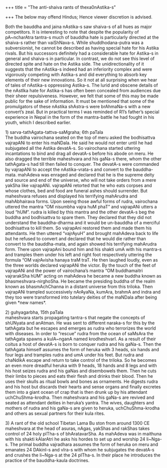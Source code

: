 +++
title = "The anti-shaiva rants of thexa0nAstika-s"

+++
The below may offend Hindus; Hence viewer discretion is advised.

Both the bauddha and jaina nAstika-s saw shaiva-s of all hues as major
competitors. It is interesting to note that despite the popularity of
pA\~ncharAtra tantra-s much of bauddha hate is particularly directed at
the shaiva-s rather than vaiShNava-s. While shuddhodana-putra was a
subversionist, he cannot be described as having special hate for his
Astika rivals. But his successors definitely had a considerable hate for
Astika-s in general and shaiva-s in particular. In contrast, we do not
see this level of directed spite and hate on the Astika side. The
unidirectionality of it suggests that the nAstika-s indeed had an
inferiority complex and were vigorously competing with Astika-s and did
everything to absorb key elements of their new innovations. So it not at
all surprising when we hear of tales of nAstika-s oppressing Astika-s.
The lurid and obscene details of the nAstIka hate for Astika-s has often
been concealed from audiences due their sheer repulsiveness. However, we
felt that some of this may be made public for the sake of information.
It must be mentioned that some of the promulgators of these nAstika
shAstra-s were brAhmaNa-s with a new convert’s zeal. But in practical
terms I was reminded of R1’s father’s special experience in Nepal in the
form of the mantra-battle he had fought in his youth, which I described
earlier.

1\) sarva-tathAgata-tattva-saMgraha; 6th paTala  
The buddha vairochana seated on the top of meru asked the bodhisattva
vajrapANi to enter his maNDala. He said he would not enter until he had
subjugated all the Astika devatA-s. So vairochana started uttering
incantations to bind and drag all devatA-s before his abode on meru. He
also dragged the terrible maheshvara and his gaNa-s there, whom the
other tathAgata-s had till then failed to conquer. The devatA-s were
commanded by vajrapANi to accept the nAstika-vrata-s and convert to the
bauddha-mata. mahAdeva was enraged and declared that he is the supreme
deity and source and end of the universe, who will not take orders from
a mere yakSha like vajrapANi. vajrapANi retorted that he who eats
corpses and whose clothes, bed and food are funeral ashes should
surrender. But maheshvara refuses and displayed his terrifying mahArudra
and mahAbhairava forms. Upon seeing those awful forms of rudra,
vairochana uttered the mantra “OM nisumbha vajra huM phaT” and vajrapANi
utters a loud “hUM”. rudra is killed by this mantra and the other
devatA-s beg the buddha and bodhisattva to spare them. They declared
that they did not understand the bauddha-dharma and it would be
un-bauddha of a merciful bodhisattva to kill them. So vajrapAni restored
them and made them his attendants. He then uttered “vajrAyuH” and
brought mahAdeva back to life but he refused to convert and declared
that he would die rather than convert to the bauddha-mata, and again
showed his terrifying mahArudra form. There upon vajrapAni bound him and
his shakti umA with his mantra-s and tramples them under his left and
right foot respectively uttering the formula “OM vajrAvisha hanaya traM
traT. He then laughed loudly, even as the three worlds declared
vajrapANi the victor. By the touch of the feet of vajrapANi and the
power of vairochana’s mantra “OM buddhamaitri vajrarakSha hUM” acting on
mahAdeva he became a new buddha known as bhasmeshvara-nirghoSha. He
became the presiding buddha of the realm known as bhasmAchChanna in a
distant universe from this triloka. Then vajrapANi trampled successively
nArAyaNa, kumAra, brahmA and indra and they too were transformed into
tutelary deities of the maNDala after being given \*new names\*.

2\) guhyagarbha, 15th paTala  
maheshvara starts propagating tantra-s that negate the concepts of
shUNyata and anAtman. He was sent to different naraka-s for this by the
tathAgata but he escapes and emerges as rudra who terrorizes the world
with diseases. In order to “rescue” rudra from the ocean of saMsAra the
tathAgata spawns a kulA\~nganA named krodheshvarI. As a result of their
coitus a host of devatA-s is born to conquer rudra and his gaNa-s. Then
the tathAgata himself assumes the form of heruka with 3 heads, six hands
and four legs and tramples rudra and umA under his feet. But rudra and
chaNdikA escape and return to take control of the triloka. So he becomes
an even more dreadful heruka with 9 heads, 18 hands and 8 legs and with
his host seizes rudra and his gaNas and disembowels them. Then he cuts
their limbs to pieces and eats their flesh and drinks their blood. Then
he uses their skulls as ritual bowls and bones as ornaments. He digests
rudra and his host but discards their hearts and sense organs and
finally excretes them into a giant ocean of crap that is then drunk up
by his attendant uchChuShma-krodha. Then maheshvara and his gaNa-s are
revived and seated as attendant deities in heruka’s yantra. The wives,
daughters and mothers of rudra and his gaNa-s are given to heruka,
uchChuShma-krodha and others as sexual partners for their kula rites.

3\) A rant of the old school Tibetan Lama Bu ston from around 1300 CE  
maheshvara at the head of asuras, nAgas, yakShas and rakShas takes
control of 24 holy pITha-s of bhAratavarSha. As mahAdeva was in maithuna
with his shakti kAlarAtri he asks his hordes to set up and worship 24
li\~Nga-s. The primal buddha vajradhara assumes the form of heruka on
meru and emanates 24 DAkinI-s and vIra-s with whom he subjugates the
devatA-s and crushes the li\~Nga-s at the 24 pITha-s. In their place he
introduces the practice of the bauddha-kaula doctrines.
